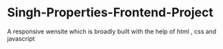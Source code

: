 # Singh-Properties-Frontend-Project
A responsive wensite which is broadly built with the help of html , css and javascript
